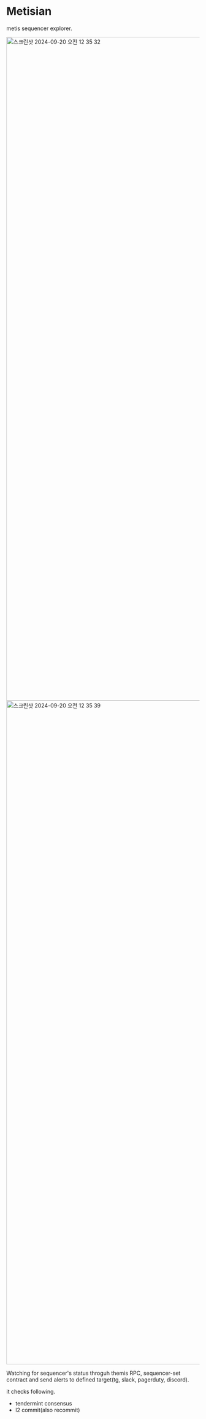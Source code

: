 # Metisian
metis sequencer explorer.

<img width="1728" alt="스크린샷 2024-09-20 오전 12 35 32" src="https://github.com/user-attachments/assets/7f5047f6-4278-4275-bf00-1d3a691448ce">
<img width="1728" alt="스크린샷 2024-09-20 오전 12 35 39" src="https://github.com/user-attachments/assets/35972c94-54ad-4bab-a6ab-e502d317802c">


Watching for sequencer's status throguh themis RPC, sequencer-set contract and send alerts to defined target(tg, slack, pagerduty, discord).

it checks following.
- tendermint consensus
- l2 commit(also recommit)
